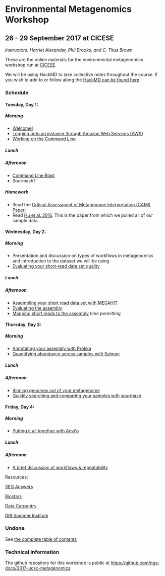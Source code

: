 Environmental Metagenomics Workshop
===================================

26 - 29 September 2017 at CICESE
--------------------------------
*Instructors: Harriet Alexander, Phil Brooks, and C. Titus Brown*

These are the online materials for the environmental metagenomics workshop run at [CICESE](http://www.cicese.edu.mx/).

We will be using HackMD to take collective notes throughout the course. If you wish to add to or follow along the [HackMD can be found here](https://hackmd.io/BwdgnArApgJgDANgLRQcAjEgLFARhJXGSJAJgGYYQFT0oAzYWoA=).

### Schedule
#### Tuesday, Day 1:
##### Morning
* [Welcome!](welcome.html)
* [Logging onto an instance through Amazon Web Services (AWS)](aws/boot.html)
* [Working on the Command Line](command-line.html)

##### Lunch

##### Afternoon
* [Command Line Blast](running-command-line-blast.html)
* Sourmash?

##### Homework
* Read the [Critical Assessment of Metagenome Interpretation (CAMI) Paper](http://www.biorxiv.org/content/biorxiv/early/2017/01/09/099127.full.pdf);
* Read [Hu et al. 2016](http://mbio.asm.org/content/7/1/e01669-15.abstract). This is the paper from which we pulled all of our sample data.

#### Wednesday, Day 2:
##### Morning
*  Presentation and discussion on types of workflows in metagenomics and introduction to the dataset we will be using
* [Evaluating your short-read data set quality](quality.html)

##### Lunch

##### Afternoon
* [Assembling your short read data set with MEGAHIT](assemble.html)
* [Evaluating the assembly](assembly-evaluation.html)
* [Mapping short reads to the assembly](mapping.html) *time permitting*

#### Thursday, Day 3:
##### Morning
* [Annotating your assembly with Prokka](prokka_tutorial.html)
* [Quantifying abundance across samples with Salmon](salmon_tutorial.html)

##### Lunch

##### Afternoon
* [Binning genomes out of your metagenome](binning.html)
* [Quickly searching and comparing your samples with sourmash](sourmash.html)

#### Friday, Day 4:
##### Morning
* [Putting it all together with Anvi'o](anvio.html)

##### Lunch

##### Afternoon

* [A brief discussion of workflows & repeatability](workflows.html)

Resources:

[SEQ Answers](http://seqanswers.com/)

[Biostars](https://www.biostars.org/)

[Data Carpentry](http://www.datacarpentry.org/)

[DIB Summer Institute](http://ivory.idyll.org/dibsi/)

### Undone

See [the complete table of contents](toc.html)

### Technical information

The github repository for this workshop is public at
https://github.com/ngs-docs/2017-ucsc-metagenomics
